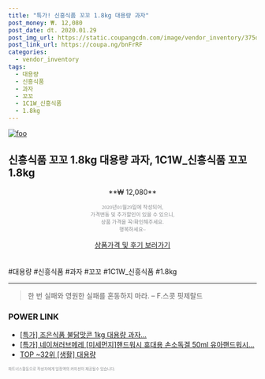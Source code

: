 ```yaml
--- 
title: "특가! 신흥식품 꼬꼬 1.8kg 대용량 과자" 
post_money: ₩. 12,080 
post_date: dt. 2020.01.29 
post_img_url: https://static.coupangcdn.com/image/vendor_inventory/375d/ced2b8a5ab08238c743c34c9ba7740f23589a2b0c72fcd7d30cdcd957f28.jpg 
post_link_url: https://coupa.ng/bnFrRF 
categories: 
  - vendor_inventory 
tags: 
  - 대용량 
  - 신흥식품 
  - 과자 
  - 꼬꼬 
  - 1C1W_신흥식품 
  - 1.8kg 
--- 
```

[![foo](https://static.coupangcdn.com/image/vendor_inventory/375d/ced2b8a5ab08238c743c34c9ba7740f23589a2b0c72fcd7d30cdcd957f28.jpg)](https://coupa.ng/bnFrRF) 

## 신흥식품 꼬꼬 1.8kg 대용량 과자, 1C1W_신흥식품 꼬꼬 1.8kg 
<p style="text-align: center;">**₩ 12,080**</p> 
<p style="text-align: center;"><span style="color: #898c8f; font-family: Georgia,Times,serif; font-size: 0.75em;">2020년01월29일에 작성되어, <br>가격변동 및 추가할인이 있을 수 있으니,<br> 상품 가격을 꼭!확인해주세요.<br>행복하세요~</span> 
</p>	 
<div markdown="0" style="text-align: center;"><a href="https://coupa.ng/bnFrRF" class="btn btn--success">상품가격 및 후기 보러가기</a></div> 
<br><br> 
  #대용량 #신흥식품 #과자 #꼬꼬 #1C1W_신흥식품 #1.8kg 
<hr> 

> 한 번 실패와 영원한 실패를 혼동하지 마라. – F.스콧 핏제랄드 


### POWER LINK

* <a href="https://blog.naver.com/santokki14/221790455365" target="_blank">[특가] 조은식품 불닭맛콘 1kg 대용량 과자...</a>
* <a href="https://blog.naver.com/an0733/221788115492" target="_blank">[특가] 네이쳐러브메레 [미세먼지]핸드워시 휴대용 손소독겔 50ml 유아핸드워시...</a>
* <a href="https://blog.naver.com/fasyy4321/221776773405" target="_blank"> TOP ~32위 [생활] 대용량</a>

<span style="color: #898c8f; font-family: Georgia,Times,serif; font-size: 0.55em;">파트너스활동으로 작성자에게 일정액의 커미션이 제공될수 있습니다.</span> 
